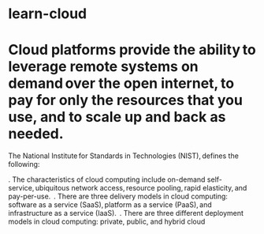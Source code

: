 # learn-cloud
# Cloud platforms provide the ability to leverage remote systems on demand over the open internet, to pay for only the resources that you use, and to scale up and back as needed. 

The National Institute for Standards in Technologies (NIST), defines the following:

. The characteristics of cloud computing include on-demand self-service, ubiquitous network access, resource pooling, rapid elasticity, and pay-per-use. 
. There are three delivery models in cloud computing: software as a service (SaaS), platform as a service (PaaS), and infrastructure as a service (IaaS). 
. There are three different deployment models in cloud computing: private, public, and hybrid cloud
